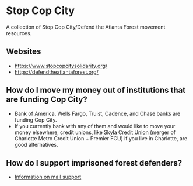 # Stop Cop City
A collection of Stop Cop City/Defend the Atlanta Forest movement resources.

## Websites
 - https://www.stopcopcitysolidarity.org/
 - https://defendtheatlantaforest.org/

## How do I move my money out of institutions that are funding Cop City?
 - Bank of America, Wells Fargo, Truist, Cadence, and Chase banks are funding Cop City.
 - If you currently bank with any of them and would like to move your money elsewhere, credit unions, like [Skyla Credit Union](https://www.skylacu.com/) (merger of Charlotte Metro Credit Union + Premier FCU) if you live in Charlotte, are good alternatives.

## How do I support imprisoned forest defenders?
 - [Information on mail support](https://www.instagram.com/p/Cn5oLzrOH_8/?igshid=YmMyMTA2M2Y=)
